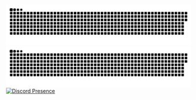 ![github contribution grid snake animation](https://raw.githubusercontent.com/NuclideK/NuclideK/output/github-contribution-grid-snake-dark.svg#gh-dark-mode-only)
![github contribution grid snake animation](https://raw.githubusercontent.com/NuclideK/NuclideK/output/github-contribution-grid-snake.svg#gh-light-mode-only)
[![Discord Presence](https://lanyard.cnrad.dev/api/541652140687360010?theme=dark&showDisplayName=true&hideStatus=true&hideBadges=true&idleMessage=Doing%20absolutely%20nothing%20atm%20:p)](https://discord.com/users/541652140687360010)
